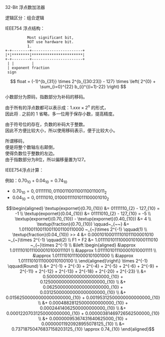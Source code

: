 32-Bit 浮点数加法器

逻辑区分：组合逻辑

IEEE754 浮点结构：

              Most significant bit,     
              NOT use hardware bit.     
              1.                         
    +-+--------+-----------------------+ 
    |*|********|***********************| 
    +-+--------+-----------------------+ 
     | |        |                        
     | exponent fraction                 
     sign                                

$$
float = (-1)^{b_{31}} \times 2^{b_{[30:23]} - 127} \times \left( 2^{0} + \sum_{i=0}^{22} b_{i}^{(i+1)-22} \right)
$$

小数部分为原码，指数部分为补码的移码。

由于所有的浮点数都可以表示成：$`1.xxx \times 2^{n}`$ 的形式， \
因此将 $`.`$ 之前的 $`1`$ 省略，多一位用于保存小数，提高精度。

由于符号位的存在，负数的补码大于整数。 \
因此不方便比较大小，所以使用移码表示，便于比较大小。

所谓移码， \
便是将整个数轴左右颠倒， \
使得负数位于整数的左边。 \
由于指数部分为8位，所以偏移量置为127。

IEEE754浮点计算：

例如：$`0.70_{10} + 0.04_{10} = 0.74_{10}`$
- $`0.70_{10} = 0,01111110,01100110011001100110011_{2}`$
- $`0.04_{10} = 0,01111010,01000111101011100001010_{2}`$ 

```math
\begin{aligned}
                                    \textup{expornet}(0.70_{10}) &= 01111110_{2} - 127_{10} = -1 \\
                                    \textup{expornet}(0.04_{10}) &= 01111010_{2} - 127_{10} = -5 \\
     \textup{expornet}(0.70_{10}) - \textup{expornet}(0.40_{10}) &= 4 \\
                       \textup{fraction}(0.70_{10}) \qquad~_{~~} &= 1.011001100110011001100110000 ~_{~}\times 2^{-1} \qquad(1) \\
                       \textup{fraction}(0.04_{10}) >> 4         &= 0.000101000111101011100001010 ~_{~}\times 2^{-1} \qquad(2) \\
                                                         F1 + F2 &= 1.011110101110000101000111010 ~_{~}\times 2^{-1} \\
                                                                 &\left.\begin{aligned}
                                                                      &\approx 1.01111010111000010100011101 \\
                                                                      &\approx 1.0111101011100001010001111  \\
                                                                      &\approx 1.011110101110000101001000   \\
                                                                      &\approx 1.01111010111000010100100    \\
                                                                  \end{aligned}\right\} \times 2^{-1} \qquad(Round) \\
                                                                 &= 2^{-1} + 2^{-3} + 2^{-4} + 2^{-5} + 2^{-6} + 2^{-9} + 2^{-11} + 2^{-12} + 2^{-13} + 2^{-18} + 2^{-20} + 2^{-23} \\
                                                                 &= 0.50000000000000000000000_{10} + 0.12500000000000000000000_{10} \\
                                                                 &+ 0.06250000000000000000000_{10} + 0.03125000000000000000000_{10} \\
                                                                 &+ 0.01562500000000000000000_{10} + 0.00195312500000000000000_{10} \\
                                                                 &+ 0.00048828125000000000000_{10} + 0.00024414062500000000000_{10} \\
                                                                 &+ 0.00012207031250000000000_{10} + 0.00000381469726562500000_{10} \\
                                                                 &+ 0.00000095367431640625000_{10} + 0.00000011920928955078125_{10} \\
                                                                 &= 0.73718750476837158203125_{10} \approx 0.74_{10}
\end{aligned}
```
